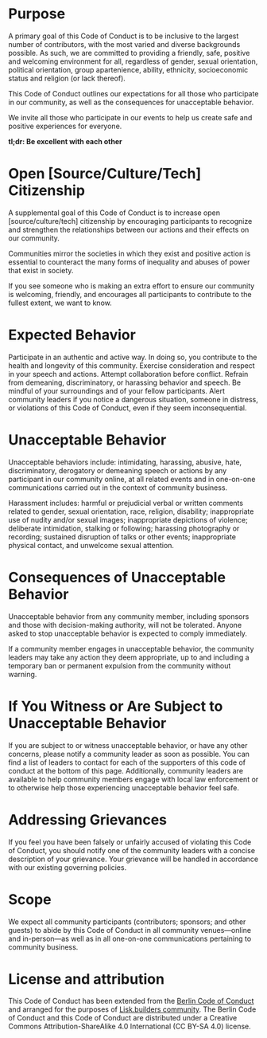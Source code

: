 # Purpose
A primary goal of this Code of Conduct is to be inclusive to the largest number of contributors, with the most varied and diverse backgrounds possible. As such, we are committed to providing a friendly, safe, positive and welcoming environment for all, regardless of gender, sexual orientation, political orientation, group apartenience, ability, ethnicity, socioeconomic status and religion (or lack thereof).

This Code of Conduct outlines our expectations for all those who participate in our community, as well as the consequences for unacceptable behavior.

We invite all those who participate in our events to help us create safe and positive experiences for everyone.

**tl;dr: Be excellent with each other**

# Open [Source/Culture/Tech] Citizenship
A supplemental goal of this Code of Conduct is to increase open [source/culture/tech] citizenship by encouraging participants to recognize and strengthen the relationships between our actions and their effects on our community.

Communities mirror the societies in which they exist and positive action is essential to counteract the many forms of inequality and abuses of power that exist in society.

If you see someone who is making an extra effort to ensure our community is welcoming, friendly, and encourages all participants to contribute to the fullest extent, we want to know.

# Expected Behavior
Participate in an authentic and active way. In doing so, you contribute to the health and longevity of this community.
Exercise consideration and respect in your speech and actions.
Attempt collaboration before conflict.
Refrain from demeaning, discriminatory, or harassing behavior and speech.
Be mindful of your surroundings and of your fellow participants. Alert community leaders if you notice a dangerous situation, someone in distress, or violations of this Code of Conduct, even if they seem inconsequential.

# Unacceptable Behavior
Unacceptable behaviors include: intimidating, harassing, abusive, hate, discriminatory, derogatory or demeaning speech or actions by any participant in our community online, at all related events and in one-on-one communications carried out in the context of community business.

Harassment includes: harmful or prejudicial verbal or written comments related to gender, sexual orientation, race, religion, disability; inappropriate use of nudity and/or sexual images; inappropriate depictions of violence; deliberate intimidation, stalking or following; harassing photography or recording; sustained disruption of talks or other events; inappropriate physical contact, and unwelcome sexual attention.

# Consequences of Unacceptable Behavior
Unacceptable behavior from any community member, including sponsors and those with decision-making authority, will not be tolerated. Anyone asked to stop unacceptable behavior is expected to comply immediately.

If a community member engages in unacceptable behavior, the community leaders may take any action they deem appropriate, up to and including a temporary ban or permanent expulsion from the community without warning.

# If You Witness or Are Subject to Unacceptable Behavior
If you are subject to or witness unacceptable behavior, or have any other concerns, please notify a community leader as soon as possible. You can find a list of leaders to contact for each of the supporters of this code of conduct at the bottom of this page. Additionally, community leaders are available to help community members engage with local law enforcement or to otherwise help those experiencing unacceptable behavior feel safe.

# Addressing Grievances
If you feel you have been falsely or unfairly accused of violating this Code of Conduct, you should notify one of the community leaders with a concise description of your grievance. Your grievance will be handled in accordance with our existing governing policies.

# Scope
We expect all community participants (contributors; sponsors; and other guests) to abide by this Code of Conduct in all community venues—online and in-person—as well as in all one-on-one communications pertaining to community business.

# License and attribution
This Code of Conduct has been extended from the [Berlin Code of Conduct](https://berlincodeofconduct.org) and arranged for the purposes of [Lisk.builders community](https://lisk.builders/). The Berlin Code of Conduct and this Code of Conduct are  distributed under a Creative Commons Attribution-ShareAlike 4.0 International (CC BY-SA 4.0) license.
